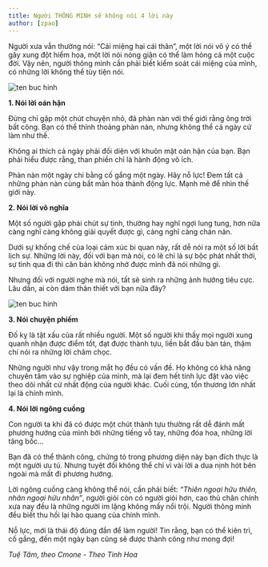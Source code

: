 ```yaml
---
title: Người THÔNG MINH sẽ không nói 4 lời này
author: [zpao]
---
```


Người xưa vẫn thường nói: “Cái miệng hại cái thân”, một lời nói vô ý có thể gây xung đột hiểm họa, một lời nói nóng giận có thể làm hỏng cả một cuộc đời. Vậy nên, người thông minh cần phải biết kiểm soát cái miệng của mình, có những lời không thể tùy tiện nói.

![ten buc hinh](http://drive.tinhhoa.net/http/1200x1200/tinhhoa.net-/dpv9Rv-20161206-nguoi-thong-minh-se-khong-noi-4-loi-nay-noi-ra-tat-hai-chinh-minh.jpg "ten buc hinh")

**1. Nói lời oán hận**

Đừng chỉ gặp một chút chuyện nhỏ, đã phàn nàn với thế giới rằng ông trời bất công. Bạn có thể thỉnh thoảng phàn nàn, nhưng không thể cả ngày cứ làm như thế.

Không ai thích cả ngày phải đối diện với khuôn mặt oán hận của bạn. Bạn phải hiểu được rằng, than phiền chỉ là hành động vô ích.

Phàn nàn một ngày chi bằng cố gắng một ngày. Hãy nỗ lực! Đem tất cả những phàn nàn cùng bất mãn hóa thành động lực. Mạnh mẽ để nhìn thế giới này.

**2. Nói lời vô nghĩa**

Một số người gặp phải chút sự tình, thường hay nghĩ ngợi lung tung, hơn nữa càng nghĩ càng không giải quyết được gì, càng nghĩ càng chán nản.

Dưới sự khống chế của loại cảm xúc bi quan này, rất dễ nói ra một số lời bất lịch sự. Những lời này, đối với bạn mà nói, có lẽ chỉ là sự bộc phát nhất thời, sự tình qua đi thì căn bản không nhớ được mình đã nói những gì.

Nhưng đối với người nghe mà nói, tất sẽ sinh ra những ảnh hưởng tiêu cực. Lâu dần, ai còn dám thân thiết với bạn nữa đây?

![ten buc hinh](http://drive.tinhhoa.net/http/1200x1200/tinhhoa.net-/QCya3O-20161206-nguoi-thong-minh-se-khong-noi-4-loi-nay-noi-ra-tat-hai-chinh-minh.jpg "ten buc hinh")

**3. Nói chuyện phiếm**

Đố kỵ là tật xấu của rất nhiều người. Một số người khi thấy mọi người xung quanh nhận được điểm tốt, đạt được thành tựu, liền bắt đầu bàn tán, thậm chí nói ra những lời châm chọc.

Những người như vậy trong mắt họ đều có vấn đề. Họ không có khả năng chuyên tâm vào sự nghiệp của mình, mà lại đem hết tinh lực đặt vào việc theo dõi nhất cử nhất động của người khác. Cuối cùng, tổn thương lớn nhất lại là chính mình.

**4. Nói lời ngông cuồng**

Con người ta khi đã có được một chút thành tựu thường rất dễ đánh mất phương hướng của mình bởi những tiếng vỗ tay, những đóa hoa, những lời tâng bốc…

Bạn đã có thể thành công, chứng tỏ trong phương diện này bạn đích thực là một người ưu tú. Nhưng tuyệt đối không thể chỉ vì vài lời a dua nịnh hót bên ngoài mà mất đi phương hướng.

Lời ngông cuồng càng không thể nói, cần phải biết: *“Thiên ngoại hữu thiên, nhân ngoại hữu nhân”*, người giỏi còn có người giỏi hơn, cao thủ chân chính xưa nay đều là những người im lặng không mấy nổi trội. Người thông minh đều biết thu hồi lại hào quang của chính mình.

Nỗ lực, mới là thái độ đúng đắn để làm người! Tin rằng, bạn có thể kiên trì, cố gắng, đến một ngày bạn cũng sẽ được thành công như mong đợi!

*Tuệ Tâm, theo Cmone - Theo Tinh Hoa​*